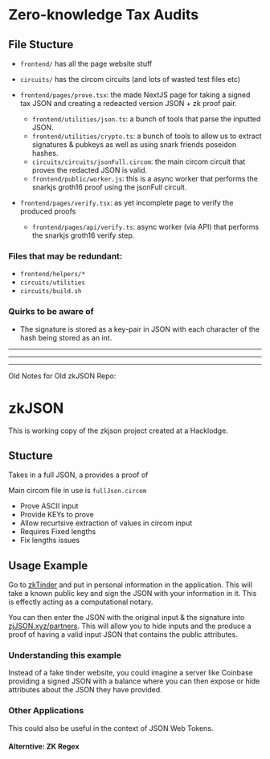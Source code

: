 # Zero-knowledge Tax Audits

## File Stucture
* `frontend/` has all the page website stuff
* `circuits/` has the circom circuits (and lots of wasted test files etc)

* `frontend/pages/prove.tsx`: the made NextJS page for taking a signed tax JSON and creating a redeacted version JSON + zk proof pair.
  * `frontend/utilities/json.ts`: a bunch of tools that parse the inputted JSON.
  * `frontend/utilities/crypto.ts`: a bunch of tools to allow us to extract signatures & pubkeys as well as using snark friends poseidon hashes.
  * `circuits/circuits/jsonFull.circom`: the main circom circuit that proves the redacted JSON is valid.
  * `frontend/public/worker.js`: this is a async worker that performs the snarkjs groth16 proof using the jsonFull circuit.
  
* `frontend/pages/verify.tsx`: as yet incomplete page to verify the produced proofs
  * `frontend/pages/api/verify.ts`: async worker (via API) that performs the snarkjs groth16 verify step.

### Files that may be redundant:
* `frontend/helpers/*`
* `circuits/utilities`
* `circuits/build.sh`

### Quirks to be aware of
* The signature is stored as a key-pair in JSON with each character of the hash being stored as an int.


--------------
--------------
--------------

Old Notes for Old zkJSON Repo:

# zkJSON

This is working copy of the zkjson project created at a Hacklodge.

## Stucture


Takes in a full JSON, a provides a proof of 

Main circom file in use is `fullJson.circom`
* Prove ASCII input 
* Provide KEYs to prove 
* Allow recurtsive extraction of values in circom input 
* Requires Fixed lengths 
* Fix lengths issues



## Usage Example

Go to [zkTinder](https://zk-tinder.vercel.app) and put in personal information in the application. 
This will take a known public key and sign the JSON with your information in it. This is effectly acting as a computational notary.

You can then enter the JSON with the original input & the signature into [zjJSON.xyz/partners](https://www.zkjson.xyz). 
This will allow you to hide inputs and the produce a proof of having a valid input JSON that contains the public attributes.

### Understanding this example

Instead of a fake tinder website, you could imagine a server like Coinbase providing a signed JSON with a balance where you can then expose or hide attributes about the JSON they have provided.

### Other Applications
This could also be useful in the context of JSON Web Tokens.

#### Alterntive: ZK Regex

